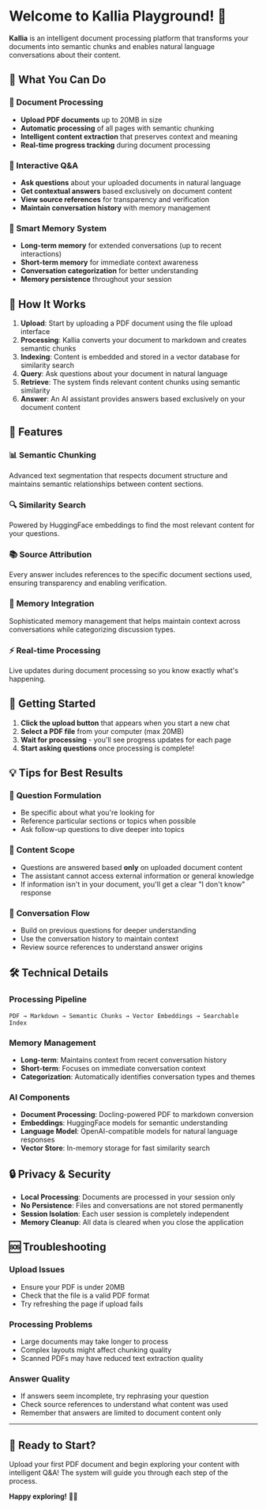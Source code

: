 # Welcome to Kallia Playground! 🚀

**Kallia** is an intelligent document processing platform that transforms your documents into semantic chunks and enables natural language conversations about their content.

## 🎯 What You Can Do

### 📄 Document Processing

- **Upload PDF documents** up to 20MB in size
- **Automatic processing** of all pages with semantic chunking
- **Intelligent content extraction** that preserves context and meaning
- **Real-time progress tracking** during document processing

### 💬 Interactive Q&A

- **Ask questions** about your uploaded documents in natural language
- **Get contextual answers** based exclusively on document content
- **View source references** for transparency and verification
- **Maintain conversation history** with memory management

### 🧠 Smart Memory System

- **Long-term memory** for extended conversations (up to recent interactions)
- **Short-term memory** for immediate context awareness
- **Conversation categorization** for better understanding
- **Memory persistence** throughout your session

## 🔧 How It Works

1. **Upload**: Start by uploading a PDF document using the file upload interface
2. **Processing**: Kallia converts your document to markdown and creates semantic chunks
3. **Indexing**: Content is embedded and stored in a vector database for similarity search
4. **Query**: Ask questions about your document in natural language
5. **Retrieve**: The system finds relevant content chunks using semantic similarity
6. **Answer**: An AI assistant provides answers based exclusively on your document content

## 🎨 Features

### 📊 **Semantic Chunking**

Advanced text segmentation that respects document structure and maintains semantic relationships between content sections.

### 🔍 **Similarity Search**

Powered by HuggingFace embeddings to find the most relevant content for your questions.

### 📚 **Source Attribution**

Every answer includes references to the specific document sections used, ensuring transparency and enabling verification.

### 🧩 **Memory Integration**

Sophisticated memory management that helps maintain context across conversations while categorizing discussion types.

### ⚡ **Real-time Processing**

Live updates during document processing so you know exactly what's happening.

## 🚀 Getting Started

1. **Click the upload button** that appears when you start a new chat
2. **Select a PDF file** from your computer (max 20MB)
3. **Wait for processing** - you'll see progress updates for each page
4. **Start asking questions** once processing is complete!

## 💡 Tips for Best Results

### 📝 **Question Formulation**

- Be specific about what you're looking for
- Reference particular sections or topics when possible
- Ask follow-up questions to dive deeper into topics

### 🎯 **Content Scope**

- Questions are answered based **only** on uploaded document content
- The assistant cannot access external information or general knowledge
- If information isn't in your document, you'll get a clear "I don't know" response

### 🔄 **Conversation Flow**

- Build on previous questions for deeper understanding
- Use the conversation history to maintain context
- Review source references to understand answer origins

## 🛠️ Technical Details

### **Processing Pipeline**

```
PDF → Markdown → Semantic Chunks → Vector Embeddings → Searchable Index
```

### **Memory Management**

- **Long-term**: Maintains context from recent conversation history
- **Short-term**: Focuses on immediate conversation context
- **Categorization**: Automatically identifies conversation types and themes

### **AI Components**

- **Document Processing**: Docling-powered PDF to markdown conversion
- **Embeddings**: HuggingFace models for semantic understanding
- **Language Model**: OpenAI-compatible models for natural language responses
- **Vector Store**: In-memory storage for fast similarity search

## 🔒 Privacy & Security

- **Local Processing**: Documents are processed in your session only
- **No Persistence**: Files and conversations are not stored permanently
- **Session Isolation**: Each user session is completely independent
- **Memory Cleanup**: All data is cleared when you close the application

## 🆘 Troubleshooting

### **Upload Issues**

- Ensure your PDF is under 20MB
- Check that the file is a valid PDF format
- Try refreshing the page if upload fails

### **Processing Problems**

- Large documents may take longer to process
- Complex layouts might affect chunking quality
- Scanned PDFs may have reduced text extraction quality

### **Answer Quality**

- If answers seem incomplete, try rephrasing your question
- Check source references to understand what content was used
- Remember that answers are limited to document content only

---

## 🎉 Ready to Start?

Upload your first PDF document and begin exploring your content with intelligent Q&A! The system will guide you through each step of the process.

**Happy exploring!** 📖✨
